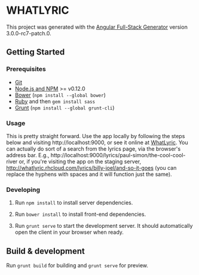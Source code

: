 # WHATLYRIC

This project was generated with the [Angular Full-Stack Generator](https://github.com/DaftMonk/generator-angular-fullstack) version 3.0.0-rc7-patch.0.

## Getting Started

### Prerequisites

- [Git](https://git-scm.com/)
- [Node.js and NPM](nodejs.org) >= v0.12.0
- [Bower](bower.io) (`npm install --global bower`)
- [Ruby](https://www.ruby-lang.org) and then `gem install sass`
- [Grunt](http://gruntjs.com/) (`npm install --global grunt-cli`)

### Usage

This is pretty straight forward. Use the app locally by following the steps below and visiting http://localhost:9000, or see it online at [WhatLyric](http://whatlyric.rhcloud.com). You can actually do sort of a search from the lyrics page, via the browser's address bar. E.g., http://localhost:9000/lyrics/paul-simon/the-cool-cool-river or, if you're visiting the app on the staging server, http://whatlyric.rhcloud.com/lyrics/billy-joel/and-so-it-goes (you can replace the hyphens with spaces and it will function just the same).

### Developing

1. Run `npm install` to install server dependencies.

2. Run `bower install` to install front-end dependencies.

4. Run `grunt serve` to start the development server. It should automatically open the client in your browser when ready.

## Build & development

Run `grunt build` for building and `grunt serve` for preview.
